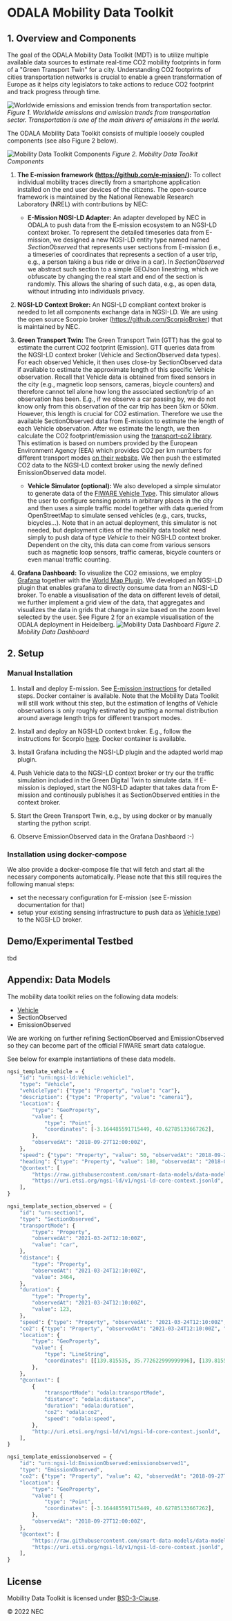 # ODALA Mobility Data Toolkit


## 1. Overview and Components

The goal of the ODALA Mobility Data Toolkit (MDT) is to utilize multiple
available data sources to estimate real-time CO2 mobility footprints in form of
a "Green Transport Twin" for a city. Understanding CO2 footprints of cities
transportation networks is crucial to enable a green transformation of Europe as it
helps city legislators to take actions to reduce CO2 footprint and track
progress through time.

![](doc/img/transport_emissions.png "Worldwide emissions and emission trends from transportation sector.")  
*Figure 1. Worldwide emissions and emission trends from transportation sector. Transportation is one of the main drivers of emissions in the world.*


The ODALA Mobility Data Toolkit consists of multiple loosely coupled components
(see also Figure 2 below).

![](doc/img/overview.png "Mobility Data Toolkit Components")
*Figure 2. Mobility Data Toolkit Components*

1. **The E-mission framework (https://github.com/e-mission/):** To collect
   individual mobility traces directly from a smartphone application installed on the
   end user devices of the citizens. The open-source framework is maintained by
   the National Renewable Research Laboratory (NREL) with contributions by NEC:

   - **E-Mission NGSI-LD Adapter:** An adapter developed by NEC in ODALA to push data from
       the E-mission ecosystem to an NGSI-LD context broker. To represent the
       detailed timeseries data from E-mission, we designed a new NGSI-LD entity
       type named named *SectionObserved* that represents user sections from
       E-mission (i.e., a timeseries of coordinates that represents a section of a
       user trip, e.g., a person taking a bus ride or drive in a car). In
       *SectionObserved* we abstract such section to a simple GEOJson linestring,
       which we obfuscate by changing the real start and end of the section is
       randomly. This allows the sharing of such data, e.g., as open data, without
       intruding into individuals privacy.

2. **NGSI-LD Context Broker:** An NGSI-LD compliant context broker is needed to
   let all components exchange data in NGSI-LD. We are using the open source
   Scorpio broker (https://github.com/ScorpioBroker) that is maintained by NEC.


3. **Green Transport Twin:** The Green Transport Twin (GTT) has the goal to
   estimate the current CO2 footprint (Emission). GTT queries data from the
   NGSI-LD context broker (Vehicle and SectionObserved data types). For each
   observed Vehicle, it then uses close-by SectionObserved data if available
   to estimate the approximate length of this specific Vehicle observation. Recall that
   Vehicle data is obtained from fixed sensors in the city (e.g., magnetic loop
   sensors, cameras, bicycle counters) and therefore cannot tell alone how long
   the associated section/trip of an observation has been. E.g., if we observe
   a car passing by, we do not know only from this observation of the car trip
   has been 5km or 50km. However, this length is crucial for CO2 estimation.
   Therefore we use the available SectionObserved data from E-mission to
   estimate the length of each Vehicle observation. After we estimate the
   length, we then calculate the CO2 footprint/emission using the
   [transport-co2 library](https://pypi.org/project/transport-co2/). This
   estimation is based on numbers provided by the European Environment Agency
   (EEA) which provides CO2 per km numbers for different transport modes [on
   their
   website](https://www.eea.europa.eu/media/infographics/co2-emissions-from-passenger-transport/view).
   We then push the estimated CO2 data to the NGSI-LD context broker using the
   newly defined EmissionObserved data model.
   - **Vehicle Simulator (optional):** We also developed a simple simulator to
   generate data of the [FIWARE Vehicle
   Type](https://github.com/FIWARE/data-models/blob/master/specs/Transportation/Vehicle/Vehicle/doc/spec.md).
   This simulator allows the user to configure sensing points in arbitrary
   places in the city and then uses a simple traffic model together with data
   queried from OpenStreetMap to simulate sensed vehicles (e.g., cars, trucks,
   bicycles...). Note that in an actual deployment, this simulator is not
   needed, but deployment cities of the mobility data toolkit need simply to
   push data of type *Vehicle* to their NGSI-LD context broker. Dependent on
   the city, this data can come from various sensors such as magnetic loop
   sensors, traffic cameras, bicycle counters or even manual traffic counting.

6. **Grafana Dashboard:** To visualize the CO2 emissions, we employ
   [Grafana](https://github.com/grafana/grafana) together with the [World Map
   Plugin](https://grafana.com/grafana/plugins/grafana-worldmap-panel/). We
   developed an NGSI-LD plugin that enables grafana to directly consume data
   from an NGSI-LD broker. To enable a visualisation of the data on different
   levels of detail, we further implement a grid view of the data, that
   aggregates and visualizes the data in grids that change in size based on the
   zoom level selected by the user. See Figure 2 for an example visualisation
   of the ODALA deployment in Heidelberg.
   ![](doc/img/dashboard.png "Mobility Data Dashboard")
   *Figure 2. Mobility Data Dashboard*




## 2. Setup

### Manual Installation

1. Install and deploy E-mission. See [E-mission
   instructions](https://github.com/e-mission/e-mission-server#deployment) for
   detailed steps. Docker container is available. Note that the Mobility Data
   Toolkit will still work without this step, but the estimation of lengths of
   Vehicle observations is only roughly estimated by putting a normal
   distribution around average length trips for different transport modes.

2. Install and deploy an NGSI-LD context broker. E.g., follow the instructions
   for Scorpio
   [here](https://github.com/ScorpioBroker/ScorpioBroker#installation-and-building).
   Docker container is available.

3. Install Grafana including the NGSI-LD plugin and the adapted world map plugin.

4. Push Vehicle data to the NGSI-LD context broker or try our the traffic
   simulation included in the Green Digital Twin to simulate data. If E-mission
   is deployed, start the NGSI-LD adapter that takes data from E-mission and
   continously publishes it as SectionObserved entities in the context broker.

5. Start the Green Transport Twin, e.g., by using docker or by manually
   starting the python script.

6. Observe EmissionObserved data in the Grafana Dashbaord :-)


### Installation using docker-compose

We also provide a docker-compose file that will fetch and start all the
necessary components automatically. Please note that this still requires the following manual steps:
- set the necessary configuration for E-mission (see E-mission documentation for
that)
- setup your existing sensing infrastructure to push data as [Vehicle type](https://github.com/FIWARE/data-models/blob/master/specs/Transportation/Vehicle/Vehicle/doc/spec.md)) to the NGSI-LD broker.


## Demo/Experimental Testbed

tbd

## Appendix: Data Models

The mobility data toolkit relies on the following data models:

- [Vehicle](https://github.com/FIWARE/data-models/blob/master/specs/Transportation/Vehicle/Vehicle/doc/spec.md)
- SectionObserved
- EmissionObserved

We are working on further refining SectionObserved and EmissionObserved so they
can become part of the official FIWARE smart data catalogue.

See below for example instantiations of these data models.


```python
ngsi_template_vehicle = {
    "id": "urn:ngsi-ld:Vehicle:vehicle1",
    "type": "Vehicle",
    "vehicleType": {"type": "Property", "value": "car"},
    "description": {"type": "Property", "value": "camera1"},
    "location": {
        "type": "GeoProperty",
        "value": {
            "type": "Point",
            "coordinates": [-3.164485591715449, 40.62785133667262],
        },
        "observedAt": "2018-09-27T12:00:00Z",
    },
    "speed": {"type": "Property", "value": 50, "observedAt": "2018-09-27T12:00:00Z"},
    "heading": {"type": "Property", "value": 180, "observedAt": "2018-09-27T12:00:00Z"},
    "@context": [
        "https://raw.githubusercontent.com/smart-data-models/data-models/master/context.jsonld",
        "https://uri.etsi.org/ngsi-ld/v1/ngsi-ld-core-context.jsonld",
    ],
}

```


```python
ngsi_template_section_observed = {
    "id": "urn:section1",
    "type": "SectionObserved",
    "transportMode": {
        "type": "Property",
        "observedAt": "2021-03-24T12:10:00Z",
        "value": "car",
    },
    "distance": {
        "type": "Property",
        "observedAt": "2021-03-24T12:10:00Z",
        "value": 3464,
    },
    "duration": {
        "type": "Property",
        "observedAt": "2021-03-24T12:10:00Z",
        "value": 123,
    },
    "speed": {"type": "Property", "observedAt": "2021-03-24T12:10:00Z", "value": 40},
    "co2": {"type": "Property", "observedAt": "2021-03-24T12:10:00Z", "value": 123},
    "location": {
        "type": "GeoProperty",
        "value": {
            "type": "LineString",
            "coordinates": [[139.815535, 35.772622999999996], [139.815535, 35.774623]],
        },
    },
    "@context": [
        {
            "transportMode": "odala:transportMode",
            "distance": "odala:distance",
            "duration": "odala:duration",
            "co2": "odala:co2",
            "speed": "odala:speed",
        },
        "http://uri.etsi.org/ngsi-ld/v1/ngsi-ld-core-context.jsonld",
    ],
}
```


```python
ngsi_template_emissionobserved = {
    "id": "urn:ngsi-ld:EmissionObserved:emissionobserved1",
    "type": "EmissionObserved",
    "co2": {"type": "Property", "value": 42, "observedAt": "2018-09-27T12:00:00Z"},
    "location": {
        "type": "GeoProperty",
        "value": {
            "type": "Point",
            "coordinates": [-3.164485591715449, 40.62785133667262],
        },
        "observedAt": "2018-09-27T12:00:00Z",
    },
    "@context": [
        "https://raw.githubusercontent.com/smart-data-models/data-models/master/context.jsonld",
        "https://uri.etsi.org/ngsi-ld/v1/ngsi-ld-core-context.jsonld",
    ],
}

```


## License

Mobility Data Toolkit is licensed under [BSD-3-Clause](https://spdx.org/licenses/BSD-3-Clause.html).

© 2022 NEC

